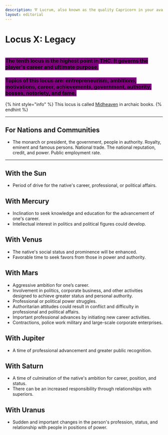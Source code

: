 ```yaml
---
description: 🜃 Lucrum, also known as the quality Capricorn in your avatar 🜃
layout: editorial
---
```


# Locus X: Legacy

<figure><img src="../../../../../.gitbook/assets/pexels-btgl-♡-18762660.jpg" alt=""><figcaption></figcaption></figure>

### <mark style="background-color:purple;">The tenth locus is the highest point in THC. It governs the player's career and ultimate purpose.</mark>&#x20;

### <mark style="background-color:purple;">Topics of this locus are: entrepreneurism, ambitions, motivations, career, achievements, government, authority, bosses, notoriety, and fame.</mark>



{% hint style="info" %}
This locus is called [Midheaven](broken-reference) in archaic books.
{% endhint %}

***

## For Nations and Communities

* The monarch or president, the government, people in authority. Royalty, eminent and famous persons. National trade. The national reputation, credit, and power. Public employment rate.

***

## With the Sun

* Period of drive for the native's career, professional, or political affairs.

## With Mercury

* Inclination to seek knowledge and education for the advancement of one's career.
* Intellectual interest in politics and political figures could develop.

## With Venus

* The native's social status and prominence will be enhanced.
* Favorable time to seek favors from those in power and authority.

## With Mars

* Aggressive ambition for one’s career.
* Involvement in politics, corporate business, and other activities designed to achieve greater status and personal authority.
* Professional or political power struggles.
* Authoritarian attitudes could result in conflict and difficulty in professional and political affairs.
* Important professional advances by initiating new career activities.
* Contractions, police work military and large-scale corporate enterprises.

## With Jupiter

* A time of professional advancement and greater public recognition.

## With Saturn

* A time of culmination of the native's ambition for career, position, and status.
* There can be an increased responsibility through relationships with superiors.

## With Uranus

* Sudden and important changes in the person's profession, status, and relationship with people in positions of power.

